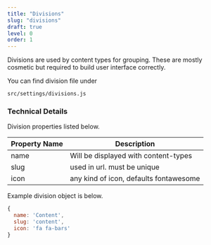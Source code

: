 ```yaml
---
title: "Divisions"
slug: "divisions"
draft: true
level: 0
order: 1
---
```


Divisions are used by content types for grouping. These are mostly cosmetic but required to build user interface correctly.

You can find division file under

```
src/settings/divisions.js
```

### Technical Details

Division properties listed below.

| Property Name 	| Description                            	|
|---------------	|----------------------------------------	|
| name          	| Will be displayed with content-types   	|
| slug          	| used in url. must be unique            	|
| icon          	| any kind of icon, defaults fontawesome 	|

Example division object is below.

```js
{
  name: 'Content',
  slug: 'content',
  icon: 'fa fa-bars'
}
```
